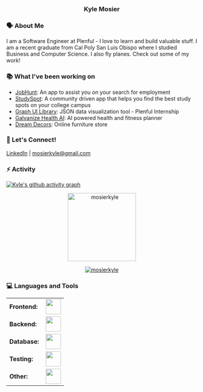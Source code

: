<h3 align="center">Kyle Mosier</h3>

### 🗣️ About Me
I am a Software Engineer at Plenful - I love to learn and build valuable stuff. I am a recent graduate from Cal Poly San Luis Obispo where I studied Business and Computer Science. I also fly planes. Check out some of my work! 

### 📚 What I've been working on
- [JobHunt](https://github.com/mosierkyle/study-spot): An app to assist you on your search for employment
- [StudySpot](https://github.com/mosierkyle/study-spot): A community driven app that helps you find the best study spots on your college campus
- [Graph UI Library](https://github.com/mosierkyle/Graph_UI_LIbrary): JSON data visualization tool - Plenful Internship 
- [Galvanize Health AI](https://github.com/mosierkyle/galvanize-health-ai): AI powered health and fitness planner
- [Dream Decors](https://github.com/mosierkyle/dream-decors): Online furniture store

### 💬 Let's Connect!
[LinkedIn](https://www.linkedin.com/in/kylemosier/) | mosierkyle@gmail.com

### ⚡ Activity
[![Kyle's github activity graph](https://github-readme-activity-graph.vercel.app/graph?username=mosierkyle&bg_color=100f0f&color=4c5e9e&line=4c569e&point=403e41&area=true&hide_border=true)](https://github.com/mosierkyle/)
<div align="center">
  <a href="https://github.com/mosierkyle">
    <img height="180em" src="https://github-readme-stats.vercel.app/api/top-langs?username=mosierkyle&show_icons=true&locale=en&layout=compact&theme=tokyonight" alt="mosierkyle"/>
  </a>
</div>
<p align="center">
  <a href="https://github.com/mosierkyle">
    <img src="https://github-readme-streak-stats.herokuapp.com/?user=mosierkyle&&theme=tokyonight" alt="mosierkyle" />
  </a>
</p>

<h3 align="left">💻 Languages and Tools</h3>

<table >
  <tr>
        <td style="font-weight: bold; padding-right: 10px; vertical-align: center;">Frontend:</td>
        <td><img height="40" src="https://skillicons.dev/icons?i=js,ts,react,nextjs,html,css,figma"/></td>
    </tr>
    <tr>
        <td style="font-weight: bold; padding-right: 10px; vertical-align: center; border: none;">Backend:</td>
        <td><img height="40" src="https://skillicons.dev/icons?i=py,nodejs,django,express,vite,prisma"/></td>
    </tr>
    <tr>
        <td style="font-weight: bold; padding-right: 10px; vertical-align: center; border: none;">Database:</td>
        <td><img height="40" src="https://skillicons.dev/icons?i=postgresql,mongodb,vercel"/></td>
    </tr>
    <tr>
        <td style="font-weight: bold; padding-right: 10px; vertical-align: center; border: none;">Testing:</td>
        <td><img height="40" src="https://skillicons.dev/icons?i=cypress,jest,pytest,"/></td>
    </tr>
    <tr>
        <td style="font-weight: bold; padding-right: 10px; vertical-align: center; border: none;">Other:</td>
        <td><img height="40" src="https://skillicons.dev/icons?i=aws,git,github,npm,vscode,webpack,webflow"/></td>
    </tr>
</table>

<!--
**mosierkyle/mosierkyle** is a ✨ _special_ ✨ repository because its `README.md` (this file) appears on your GitHub profile.

Here are some ideas to get you started:

- 🔭 I’m currently working on ...
- 🌱 I’m currently learning ...
- 👯 I’m looking to collaborate on ...
- 🤔 I’m looking for help with ...
- 💬 Ask me about ...
- 📫 How to reach me: ...
- 😄 Pronouns: ...
- ⚡ Fun fact: ...
-->
